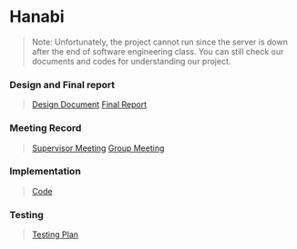 # Hanabi

> Note: Unfortunately, the project cannot run since the server is down after the end of software engineering class. 
You can still check our documents and codes for understanding our project.

### Design and Final report
> [Design Document](https://github.com/jinxlux/Hanabi/blob/main/d1-master/Documentation/Design/DESIGN.pdf)
> [Final Report](https://github.com/jinxlux/Hanabi/blob/main/d1-master/Documentation/Final%20Report/FinalReport.pdf)

### Meeting Record
> [Supervisor Meeting](https://github.com/jinxlux/Hanabi/tree/main/d1-master/Meetings)
> [Group Meeting](https://github.com/jinxlux/Hanabi/tree/main/d1-master/Working%20Sessions)

### Implementation
> [Code](https://github.com/jinxlux/Hanabi/tree/main/d1-master/Code/Hanabi)


### Testing
> [Testing Plan](https://github.com/jinxlux/Hanabi/blob/main/d1-master/Documentation/Testing/Testing_plan.pdf)
